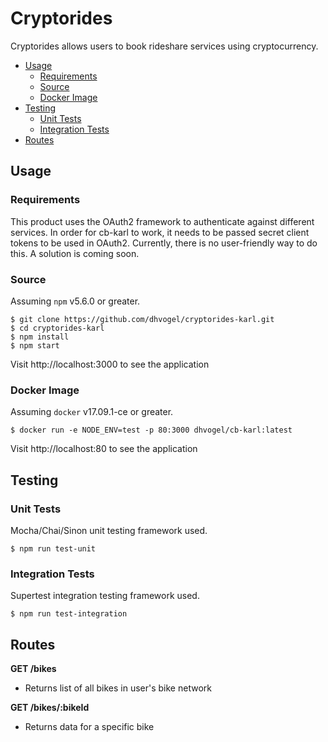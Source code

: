 # Cryptorides
Cryptorides allows users to book rideshare services using cryptocurrency.

<!-- toc -->

- [Usage](#usage)
  * [Requirements](#requirements)
  * [Source](#source)
  * [Docker Image](#docker-image)
- [Testing](#testing)
  * [Unit Tests](#unit-tests)
  * [Integration Tests](#integration-tests)
- [Routes](#routes)

<!-- tocstop -->

## Usage

### Requirements
This product uses the OAuth2 framework to authenticate against different services.
In order for cb-karl to work, it needs to be passed secret client tokens to
be used in OAuth2. Currently, there is no user-friendly way to do this. A
solution is coming soon.

### Source

Assuming `npm` v5.6.0 or greater.

```
$ git clone https://github.com/dhvogel/cryptorides-karl.git
$ cd cryptorides-karl
$ npm install
$ npm start
```

Visit http://localhost:3000 to see the application

### Docker Image

Assuming `docker` v17.09.1-ce or greater.

```
$ docker run -e NODE_ENV=test -p 80:3000 dhvogel/cb-karl:latest
```

Visit http://localhost:80 to see the application

## Testing

### Unit Tests

Mocha/Chai/Sinon unit testing framework used.

```
$ npm run test-unit
```

### Integration Tests

Supertest integration testing framework used.

```
$ npm run test-integration
```

## Routes

**GET /bikes**
- Returns list of all bikes in user's bike network

**GET /bikes/:bikeId**
- Returns data for a specific bike
